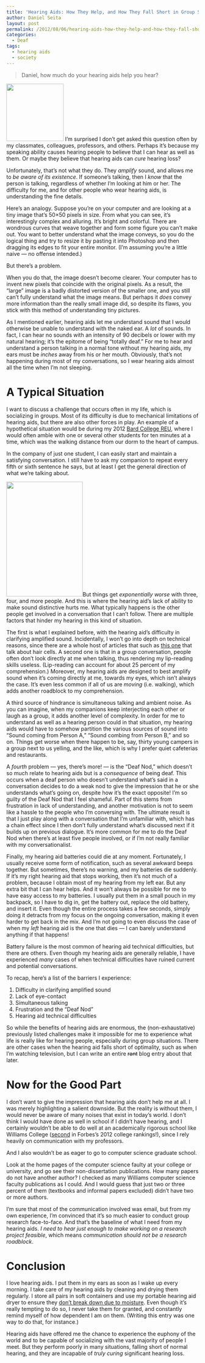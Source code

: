 ```yaml
---
title: 'Hearing Aids: How They Help, and How They Fall Short in Group Situations'
author: Daniel Seita
layout: post
permalink: /2012/08/06/hearing-aids-how-they-help-and-how-they-fall-short-in-group-situations/
categories:
  - Deaf
tags:
  - hearing aids
  - society
---
```


> Daniel, how much do your hearing aids help you hear?

<a href="http://seitad.wordpress.com/2012/07/30/hearing-aids-how-they-help-and-how-they-fall-short-in-group-situations/starkeyhearingaids/" rel="attachment wp-att-379"><img class="alignright size-thumbnail wp-image-379" title="StarkeyHearingAids" alt="" src="http://seitad.files.wordpress.com/2012/07/starkeyhearingaids.jpg?w=150" width="150" height="150" /></a> I&#8217;m surprised I don&#8217;t get asked this question often by my classmates, colleagues, professors, and others. Perhaps it&#8217;s because my speaking ability causes hearing people to believe that I can hear as well as them. Or maybe they believe that hearing aids can *cure* hearing loss?

Unfortunately, that&#8217;s not what they do. They *amplify* sound, and allows me to *be aware of its existence*. If someone&#8217;s talking, then I *know* that the person is talking, regardless of whether I&#8217;m looking at him or her. The difficulty for me, and for other people who wear hearing aids, is understanding the fine details.

<!--more-->

Here&#8217;s an analogy. Suppose you&#8217;re on your computer and are looking at a tiny image that&#8217;s 50&#215;50 pixels in size. From what you can see, it&#8217;s interestingly complex and alluring. It&#8217;s bright and colorful. There are wondrous curves that weave together and form some figure you can&#8217;t make out. You want to better understand what the image conveys, so you do the logical thing and try to resize it by pasting it into Photoshop and then dragging its edges to fit your entire monitor. (I&#8217;m assuming you&#8217;re a little naive &#8212; no offense intended.)

But there&#8217;s a problem.

When you do that, the image doesn&#8217;t become clearer. Your computer has to invent new pixels that coincide with the original pixels. As a result, the &#8220;large&#8221; image is a badly distorted version of the smaller one, and you still can&#8217;t fully understand what the image means. But perhaps it *does* convey more information than the really small image did, so despite its flaws, you stick with this method of understanding tiny pictures.

As I mentioned earlier, hearing aids let me understand sound that I would otherwise be unable to understand with the naked ear. A *lot* of sounds. In fact, I can hear no sounds with an intensity of 90 decibels or lower with my natural hearing; it&#8217;s the epitome of being &#8220;totally deaf.&#8221; For me to hear and understand a person talking in a normal tone without my hearing aids, my ears must be *inches* away from his or her mouth. Obviously, that&#8217;s not happening during most of my conversations, so I wear hearing aids almost all the time when I&#8217;m not sleeping.

# A Typical Situation

I want to discuss a challenge that occurs often in my life, which is socializing in groups. Most of its difficulty is due to mechanical limitations of hearing aids, but there are also other forces in play. An example of a hypothetical situation would be during my 2012 [Bard College REU][1], where I would often amble with one or several other students for ten minutes at a time, which was the walking distance from our dorm to the heart of campus.

In the company of just one student, I can easily start and maintain a satisfying conversation. I still have to ask my companion to repeat every fifth or sixth sentence he says, but at least I get the general direction of what we&#8217;re talking about.

<a href="http://seitad.wordpress.com/2012/07/30/hearing-aids-how-they-help-and-how-they-fall-short-in-group-situations/bardsciencecenter/" rel="attachment wp-att-386"><img class="alignleft size-medium wp-image-386" title="BardScienceCenter" alt="" src="http://seitad.files.wordpress.com/2012/07/bardsciencecenter.jpg?w=200" width="200" height="300" /></a>But things get *exponentially worse* with three, four, and more people. And this is where the hearing aid&#8217;s lack of ability to make sound distinctive hurts me. What typically happens is the other people get involved in a conversation that I can&#8217;t follow. There are multiple factors that hinder my hearing in this kind of situation.

The first is what I explained before, with the hearing aid&#8217;s difficulty in clarifying amplified sound. Incidentally, I won&#8217;t go into depth on technical reasons, since there are a whole host of articles that such as [this one][2] that talk about hair cells. A second one is that in a group conversation, people often don&#8217;t look directly at me when talking, thus rendering my lip-reading skills useless. (Lip-reading can account for about 25 percent of my comprehension.) Moreover, my hearing aids are designed to best amplify sound when it&#8217;s coming directly at me, towards my eyes, which isn&#8217;t always the case. It&#8217;s even less common if all of us are *moving* (i.e. walking), which adds another roadblock to my comprehension.

A third source of hindrance is simultaneous talking and ambient noise. As you can imagine, when my companions keep interjecting each other or laugh as a group, it adds another level of complexity. In order for me to understand as well as a hearing person could in that situation, my hearing aids would have to somehow partition the various sources of sound into &#8220;Sound coming from Person A,&#8221; &#8220;Sound combing from Person B,&#8221; and so on. Things get worse when there happen to be, say, thirty young campers in a group next to us yelling, and the like, which is why I prefer quiet cafeterias and restaurants.

A *fourth* problem &#8212; yes, there&#8217;s more! &#8212; is the &#8220;Deaf Nod,&#8221; which doesn&#8217;t so much relate to hearing aids but is a *consequence* of being deaf. This occurs when a deaf person who doesn’t understand what’s said in a conversation decides to do a weak nod to give the impression that he or she understands what’s going on, despite how it’s the exact opposite! I’m so guilty of the Deaf Nod that I feel shameful. Part of this stems from frustration in lack of understanding, and another motivation is not to seem like a hassle to the people who I’m conversing with. The ultimate result is that I just play along with a conversation that I’m unfamiliar with, which has a chain effect since I then don’t fully understand what’s discussed next if it builds up on previous dialogue. It’s more common for me to do the Deaf Nod when there’s at least five people involved, or if I’m not really familiar with my conversationalist.

Finally, my hearing aid batteries could die at any moment. Fortunately, I usually receive some form of notification, such as several awkward beeps together. But sometimes, there&#8217;s no warning, and my batteries die suddenly. If it&#8217;s my right hearing aid that stops working, then it&#8217;s not much of a problem, because I obtain most of my hearing from my left ear. But any extra bit that I can hear helps. And it won&#8217;t always be possible for me to have easy access to my batteries. I usually put them in a small pouch in my backpack, so I have to dig in, get the battery out, replace the old battery, and insert it. Even though the entire process takes a few seconds, simply doing it detracts from my focus on the ongoing conversation, making it even harder to get back in the mix. And I&#8217;m not going to even discuss the case of when my *left* hearing aid is the one that dies &#8212; I can barely understand anything if that happens!

Battery failure is the most common of hearing aid technical difficulties, but there are others. Even though my hearing aids are generally reliable, I have experienced *many* cases of when technical difficulties have ruined current and potential conversations.

To recap, here&#8217;s a list of the barriers I experience:

  1. Difficulty in clarifying amplified sound
  2. Lack of eye-contact
  3. Simultaneous talking
  4. Frustration and the &#8220;Deaf Nod&#8221;
  5. Hearing aid technical difficulties

So while the benefits of hearing aids are enormous, the (non-exhaustative) previously listed challenges make it impossible for me to experience what life is really like for hearing people, especially during group situations. There are other cases when the hearing aid falls short of optimality, such as when I&#8217;m watching television, but I can write an entire <del datetime="2012-07-30T17:31:20+00:00">rant</del> blog entry about that later.

# Now for the Good Part

I don’t want to give the impression that hearing aids don’t help me at all. I was merely highlighting a salient downside. But the reality is without them, I would never be aware of many noises that exist in today&#8217;s world. I don&#8217;t think I would have done as well in school if I didn&#8217;t have hearing, and I certainly wouldn&#8217;t be able to do well at an academically rigorous school like Williams College ([second][3] in Forbes&#8217;s 2012 college rankings!), since I rely heavily on communication with my professors.

And I also wouldn&#8217;t be as eager to go to computer science graduate school.

Look at the home pages of the computer science faulty at your college or university, and go see their non-dissertation publications. How many papers do not have another author? I checked as many Williams computer science faculty publications as I could. And I would guess that just two or three percent of them (textbooks and informal papers excluded) didn&#8217;t have two or more authors.

I&#8217;m sure that most of the communication involved was email, but from my own experience, I&#8217;m convinced that it&#8217;s so much easier to conduct group research face-to-face. And that&#8217;s the baseline of what I need from my hearing aids. *I need to hear just enough to make working on a research project feasible*, which means *communication should not be a research roadblock*.

# Conclusion

I love hearing aids. I put them in my ears as soon as I wake up every morning. I take care of my hearing aids by cleaning and drying them regularly. I store all pairs in soft containers and use my portable hearing aid dryer to ensure they [don&#8217;t break down due to moisture][4]. Even though it&#8217;s really tempting to do so, I never take them for granted, and constantly remind myself of how dependent I am on them. (Writing this entry was one way to do that, for instance.)

Hearing aids have offered me the chance to experience the euphony of the world and to be capable of socializing with the vast majority of people I meet. But they perform poorly in many situations, falling short of normal hearing, and they are incapable of *truly curing* significant hearing loss.

 [1]: http://seitad.wordpress.com/2012/06/03/summer-at-bard/
 [2]: http://www.aidsoff.org/the-reality-about-hearing-aids-the-cure-for-hearing-loss.html
 [3]: http://www.forbes.com/top-colleges/list/
 [4]: http://seitad.wordpress.com/2012/07/18/dont-get-hearing-aids-with-touch-screens/
